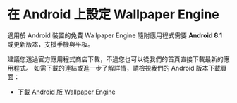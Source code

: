 # 在 Android 上設定 Wallpaper Engine

適用於 Android 裝置的免費 Wallpaper Engine 隨附應用程式需要 **Android 8.1** 或更新版本，支援手機與平板。

建議您透過官方應用程式商店下載，不過您也可以從我們的首頁直接下載最新的應用程式。 如需下載的連結或進一步了解詳情，請檢視我們的 Android 版本下載頁面：

* [下載 Android 版 Wallpaper Engine](https://www.wallpaperengine.io/android/)


